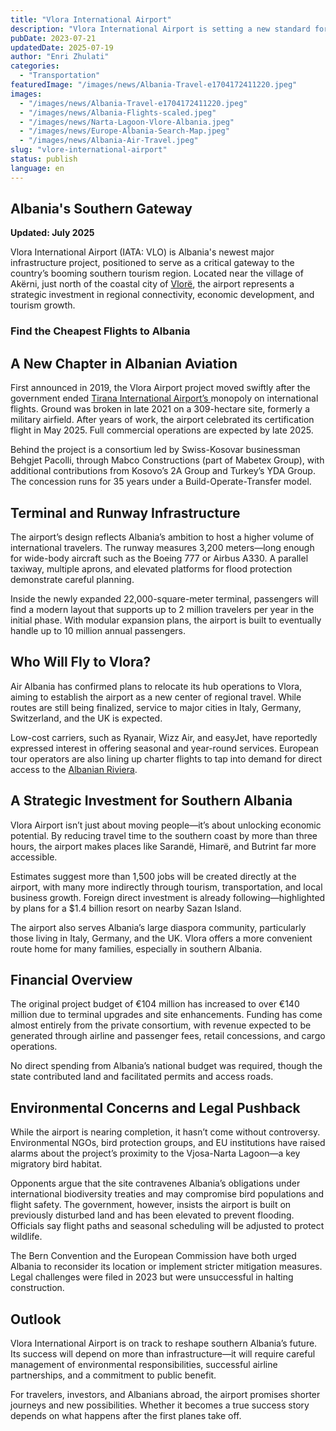 ```yaml
---
title: "Vlora International Airport"
description: "Vlora International Airport is setting a new standard for travel in Albania, with innovative design, strategic significance, and a commitment to sustainability."
pubDate: 2023-07-21
updatedDate: 2025-07-19
author: "Enri Zhulati"
categories:
  - "Transportation"
featuredImage: "/images/news/Albania-Travel-e1704172411220.jpeg"
images:
  - "/images/news/Albania-Travel-e1704172411220.jpeg"
  - "/images/news/Albania-Flights-scaled.jpeg"
  - "/images/news/Narta-Lagoon-Vlore-Albania.jpeg"
  - "/images/news/Europe-Albania-Search-Map.jpeg"
  - "/images/news/Albania-Air-Travel.jpeg"
slug: "vlore-international-airport"
status: publish
language: en
---
```


## Albania's Southern Gateway

**Updated: July 2025**

Vlora International Airport (IATA: VLO) is Albania's newest major infrastructure project, positioned to serve as a critical gateway to the country’s booming southern tourism region. Located near the village of Akërni, just north of the coastal city of [Vlorë](https://albaniavisit.com/accommodation/vlora-apartament/), the airport represents a strategic investment in regional connectivity, economic development, and tourism growth.

### Find the Cheapest Flights to Albania

## A New Chapter in Albanian Aviation

First announced in 2019, the Vlora Airport project moved swiftly after the government ended [Tirana International Airport’s ](https://albaniavisit.com/travel-guide/tirana-international-airport/)monopoly on international flights. Ground was broken in late 2021 on a 309-hectare site, formerly a military airfield. After years of work, the airport celebrated its certification flight in May 2025. Full commercial operations are expected by late 2025.

Behind the project is a consortium led by Swiss-Kosovar businessman Behgjet Pacolli, through Mabco Constructions (part of Mabetex Group), with additional contributions from Kosovo’s 2A Group and Turkey’s YDA Group. The concession runs for 35 years under a Build-Operate-Transfer model.

## Terminal and Runway Infrastructure

The airport’s design reflects Albania’s ambition to host a higher volume of international travelers. The runway measures 3,200 meters—long enough for wide-body aircraft such as the Boeing 777 or Airbus A330. A parallel taxiway, multiple aprons, and elevated platforms for flood protection demonstrate careful planning.

Inside the newly expanded 22,000-square-meter terminal, passengers will find a modern layout that supports up to 2 million travelers per year in the initial phase. With modular expansion plans, the airport is built to eventually handle up to 10 million annual passengers.

## Who Will Fly to Vlora?

Air Albania has confirmed plans to relocate its hub operations to Vlora, aiming to establish the airport as a new center of regional travel. While routes are still being finalized, service to major cities in Italy, Germany, Switzerland, and the UK is expected.

Low-cost carriers, such as Ryanair, Wizz Air, and easyJet, have reportedly expressed interest in offering seasonal and year-round services. European tour operators are also lining up charter flights to tap into demand for direct access to the [Albanian Riviera](https://albaniavisit.com/attractions/albanian-riviera/).

## A Strategic Investment for Southern Albania

Vlora Airport isn’t just about moving people—it’s about unlocking economic potential. By reducing travel time to the southern coast by more than three hours, the airport makes places like Sarandë, Himarë, and Butrint far more accessible.

Estimates suggest more than 1,500 jobs will be created directly at the airport, with many more indirectly through tourism, transportation, and local business growth. Foreign direct investment is already following—highlighted by plans for a $1.4 billion resort on nearby Sazan Island.

The airport also serves Albania’s large diaspora community, particularly those living in Italy, Germany, and the UK. Vlora offers a more convenient route home for many families, especially in southern Albania.

## Financial Overview

The original project budget of €104 million has increased to over €140 million due to terminal upgrades and site enhancements. Funding has come almost entirely from the private consortium, with revenue expected to be generated through airline and passenger fees, retail concessions, and cargo operations.

No direct spending from Albania’s national budget was required, though the state contributed land and facilitated permits and access roads.

## Environmental Concerns and Legal Pushback

While the airport is nearing completion, it hasn’t come without controversy. Environmental NGOs, bird protection groups, and EU institutions have raised alarms about the project’s proximity to the Vjosa-Narta Lagoon—a key migratory bird habitat.

Opponents argue that the site contravenes Albania’s obligations under international biodiversity treaties and may compromise bird populations and flight safety. The government, however, insists the airport is built on previously disturbed land and has been elevated to prevent flooding. Officials say flight paths and seasonal scheduling will be adjusted to protect wildlife.

The Bern Convention and the European Commission have both urged Albania to reconsider its location or implement stricter mitigation measures. Legal challenges were filed in 2023 but were unsuccessful in halting construction.

## Outlook

Vlora International Airport is on track to reshape southern Albania’s future. Its success will depend on more than infrastructure—it will require careful management of environmental responsibilities, successful airline partnerships, and a commitment to public benefit.

For travelers, investors, and Albanians abroad, the airport promises shorter journeys and new possibilities. Whether it becomes a true success story depends on what happens after the first planes take off.